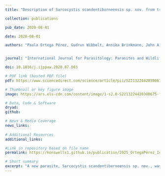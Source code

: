```yaml
---
title: "Description of Sarcocystis scandentiborneensis sp. nov. from treeshrews (Tupaia minor, T. tana) in northern Borneo with annotations on the utility of COI and 18S rDNA sequences for species delineation"

collection: publications

pub_date: 2020-08-01

date: 2020-08-01 

authors: "Paula Ortega Pérez, Gudrun Wibbelt, Annika Brinkmann, John A Galindo Puentes, Fred YY Tuh, Maklarin B Lakim, Andreas Nitsche, **Konstans Wells**, Thomas Jäkel"


journal: "International Journal for Parasitology: Parasites and Wildlife"

doi: 10.1016/j.ijppaw.2020.07.003

# PDF link (hosted PDF file)
pdf: https://www.sciencedirect.com/science/article/pii/S2213224420300675/pdfft?md5=3fa8284ad1a5d2fdf0a2f2279313b513&pid=1-s2.0-S2213224420300675-main.pdf

# Thumbnail or key figure image
image: https://ars.els-cdn.com/content/image/1-s2.0-S2213224420300675-fx1.jpg

# Data, Code & Software
dryad:
github:

# News & Media Coverage
news_links:
     
# Additional Resources
additional_links:

#Link in repository based on file name
permalink: https://konswells1.github.io/publication/2025_OrtegaPérez_IntJParasitol  

# Short summary
excerpt: "A new parasite, Sarcocystis scandentiborneensis sp. nov., was identified in the muscle tissue of treeshrews (Tupaia minor, T. tana) in  Borneo. Morphologically distinct and genetically unique, the species forms a separate branch within a Sarcocystis clade typically associated with snake–rodent life cycles. Molecular analyses of 18S rRNA and COI genes reveal structural and functional features supporting its species status and evolutionary distinctiveness. The findings raised questions about the origin and true host spectrum of this new species, as related parasite lineages are typically associated with rodents."
---
```

